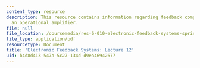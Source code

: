 ```yaml
---
content_type: resource
description: This resource contains information regarding feedback compensation of
  an operational amplifier.
file: null
file_location: /coursemedia/res-6-010-electronic-feedback-systems-spring-2013/b4d8d413547a5c27134dd9ea46942677_MITRES_6-010S13_lec12.pdf
file_type: application/pdf
resourcetype: Document
title: 'Electronic Feedback Systems: Lecture 12'
uid: b4d8d413-547a-5c27-134d-d9ea46942677
---
```

